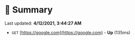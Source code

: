 # 📖 Summary
Last updated: **4/12/2021, 3:44:27 AM**

- `GET` [https://google.com](https://google.com) - **Up** (135ms)
